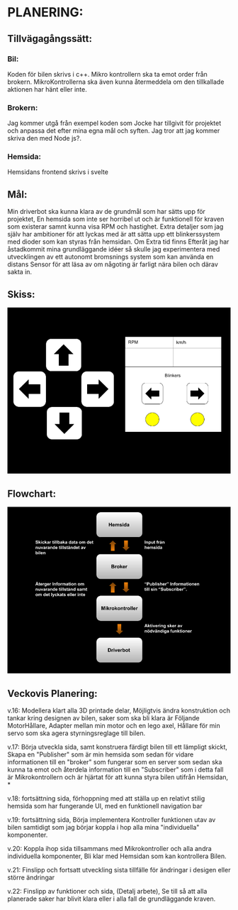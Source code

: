 # **PLANERING:**

## **Tillvägagångssätt:**

### **Bil:**
Koden för bilen skrivs i c++. Mikro kontrollern ska ta emot order från brokern. MikroKontrollerna ska även kunna återmeddela om den tillkallade aktionen har hänt eller inte. 

### **Brokern:**
Jag kommer utgå från exempel koden som Jocke har tillgivit för projektet och anpassa det efter mina egna mål och syften. Jag tror att jag kommer skriva den med Node js?.

### **Hemsida:**
Hemsidans frontend skrivs i svelte

## **Mål:**
Min driverbot ska kunna klara av de grundmål som har sätts upp för projektet, En hemsida som inte ser horribel ut och är funktionell för kraven som existerar samnt kunna visa RPM och hastighet. 
Extra detaljer som jag själv har ambitioner för att lyckas med är att sätta upp ett blinkerssystem med dioder som kan styras från hemsidan.
Om Extra tid finns Efteråt jag har åstadkommit mina grundläggande idéer så skulle jag experimentera med utvecklingen av ett autonomt bromsnings system som kan använda en distans
Sensor för att läsa av om någoting är farligt nära bilen och därav sakta in.


## **Skiss:**

![alt text](https://github.com/abbindustrigymnasium/driverbot-zacke/blob/main/SkissBild.png?raw=true)

## **Flowchart:**
 
![alt text](https://github.com/abbindustrigymnasium/driverbot-zacke/blob/main/Flowchart.png?raw=true)

## **Veckovis Planering:**
v.16: Modellera klart alla 3D printade delar, Möjligtvis ändra konstruktion och tankar kring designen av bilen, saker som ska bli klara är Följande MotorHållare, Adapter mellan min motor och en lego axel, 
Hållare för min servo som ska agera styrningsreglage till bilen.

v.17: Börja utveckla sida, samt konstruera färdigt bilen till ett lämpligt skickt, Skapa en "Publisher" som är min hemsida som sedan för vidare informationen till en "broker" som fungerar som en server som sedan 
ska kunna ta emot och återdela information  till en "Subscriber" som i detta fall är Mikrokontrollern och är hjärtat för att kunna styra bilen utifrån Hemsidan, *

v.18: fortsättning sida, förhoppning med att ställa up en relativt stilig hemsida som har fungerande UI, med en funktionell navigation bar

v.19: fortsättning sida, Börja implementera Kontroller funktionen utav av bilen samtidigt som jag börjar koppla i hop alla mina "individuella" komponenter.

v.20: Koppla ihop sida tillsammans med Mikrokontroller och alla andra individuella komponenter, Bli klar med Hemsidan som kan kontrollera Bilen.

v.21: Finslipp och fortsatt utveckling sista tillfälle för ändringar i desigen eller större ändringar

v.22: Finslipp av funktioner och sida, (Detalj arbete), Se till så att alla planerade saker har blivit klara eller i alla fall de grundläggande kraven.
